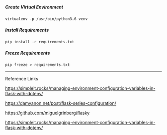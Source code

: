 ##### Create Virtual Environment

```commandline
virtualenv -p /usr/bin/python3.6 venv
```

##### Install Requirements
```commandline
pip install -r requirements.txt
```

##### Freeze Requirements
```commandline
pip freeze > requirements.txt
```



___
Reference Links

https://simpleit.rocks/managing-environment-configuration-variables-in-flask-with-dotenv/

https://damyanon.net/post/flask-series-configuration/

https://github.com/miguelgrinberg/flasky

https://simpleit.rocks/managing-environment-configuration-variables-in-flask-with-dotenv/